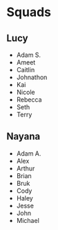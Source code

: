 # Squads

## Lucy
- Adam S. 
- Ameet
- Caitlin
- Johnathon
- Kai
- Nicole
- Rebecca
- Seth
- Terry 

## Nayana
- Adam A. 
- Alex
- Arthur
- Brian
- Bruk
- Cody
- Haley
- Jesse
- John
- Michael







